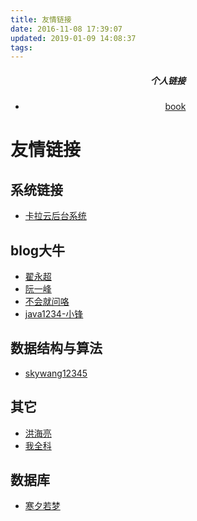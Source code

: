 ```yaml
---
title: 友情链接
date: 2016-11-08 17:39:07
updated: 2019-01-09 14:08:37
tags:
---
```


<center>
    <h5>个人链接</h5>
    <ul>
        <li><a href='https://xuegangliu.github.io/book'>book</a></li>
    </ul>
</center>

# 友情链接

## 系统链接
- [卡拉云后台系统](https://kalacloud.com)

## blog大牛
- [翟永超](http://blog.didispace.com/)
- [阮一峰](http://www.ruanyifeng.com/home.html)
- [不会就问咯](https://www.cnblogs.com/KingIceMou/)
- [java1234-小锋](http://blog.java1234.com/index.html)

## 数据结构与算法
- [skywang12345](https://www.cnblogs.com/skywang12345/)

## 其它
- [洪海亮](https://blog.csdn.net/honghailiang888/column/info/13067)
- [我全科](http://woquanke.com/)

## 数据库
- [寒夕若梦](https://www.jianshu.com/u/db41bbeed50c)